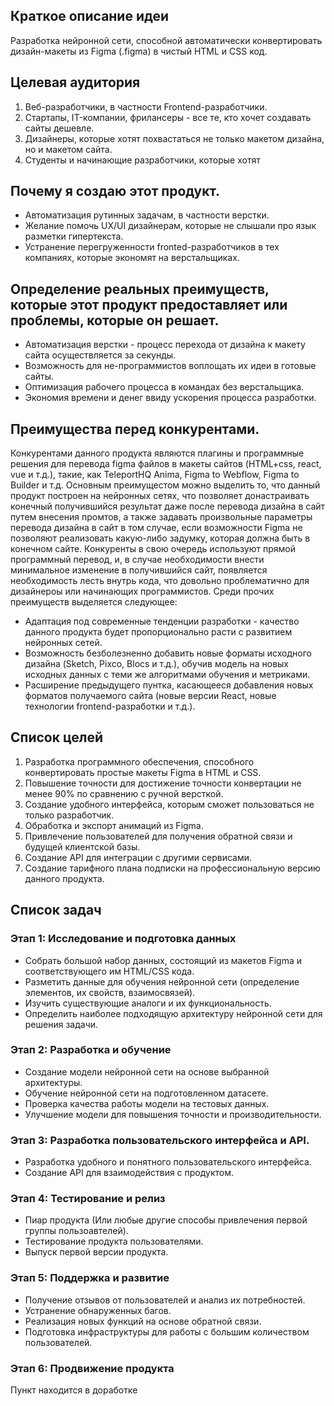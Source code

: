 ## Краткое описание идеи
Разработка нейронной сети, способной автоматически конвертировать дизайн-макеты из Figma (.figma) в чистый HTML и CSS код. 
## Целевая аудитория
1. Веб-разработчики, в частности Frontend-разработчики.
2. Стартапы, IT-компании, фрилансеры - все те, кто хочет создавать сайты дешевле.
3. Дизайнеры, которые хотят похвастаться не только макетом дизайна, но и макетом сайта.
4. Студенты и начинающие разработчики, которые хотят 
## Почему я создаю этот продукт.
* Автоматизация рутинных задачам, в частности верстки.
* Желание помочь UX/UI дизайнерам, которые не слышали про язык разметки гипертекста.
* Устранение перегруженности fronted-разработчиков в тех компаниях, которые экономят на верстальщиках.
## Определение реальных преимуществ, которые этот продукт предоставляет или проблемы, которые он решает.
* Автоматизация верстки - процесс перехода от дизайна к макету сайта осуществляется за секунды.
* Возможность для не-программистов воплощать их идеи в готовые сайты.
* Оптимизация рабочего процесса в командах без верстальщика.
* Экономия времени и денег ввиду ускорения процесса разработки.
## Преимущества перед конкурентами.
Конкурентами данного продукта являются плагины и программные решения для перевода figma файлов в макеты сайтов (HTML+css, react, vue и т.д.), такие, как TeleportHQ
Anima, Figma to Webflow, Figma to Builder и т.д.
Основным преимущестом можно выделить то, что данный продукт построен на нейронных сетях, что позволяет донастраивать конечный получившийся результат даже после перевода дизайна в сайт путем внесения промтов, а также задавать произвольные параметры перевода дизайна в сайт в том случае, если возможности Figma не позволяют реализовать какую-либо задумку, которая должна быть в конечном сайте. Конкуренты в свою очередь используют прямой программный перевод, и, в случае необходимости внести минимальное изменение в получившийся сайт, появляется необходимость лесть внутрь кода, что довольно проблематично для дизайнероы или начинающих программистов.
Среди прочих преимуществ выделяется следующее:
* Адаптация под современные тенденции разработки - качество данного продукта будет пропорционально расти с развитием нейронных сетей.
* Возможность безболезненно добавить новые форматы исходного дизайна (Sketch, Pixco, Blocs и т.д.), обучив модель на новых исходных данных с теми же алгоритмами обучения и метриками.
* Расширение предыдущего пунтка, касающееся добавления новых форматов получаемого сайта (новые версии React, новые технологии frontend-разработки и т.д.).
## Список целей
1. Разработка программного обеспечения, способного конвертировать простые макеты Figma в HTML и CSS.
2. Повышение точности для достижение точности конвертации не менее 90% по сравнению с ручной версткой.
3. Создание удобного интерфейса, которым сможет пользоваться не только разработчик.
4. Обработка и экспорт анимаций из Figma.
5. Привлечение пользователей для получения обратной связи и будущей клиентской базы.
6. Создание API для интеграции с другими сервисами.
7. Создание тарифного плана подписки на профессиональную версию данного продукта.
## Список задач
### Этап 1: Исследование и подготовка данных
* Собрать большой набор данных, состоящий из макетов Figma и соответствующего им HTML/CSS кода.
* Разметить данные для обучения нейронной сети (определение элементов, их свойств, взаимосвязей).
* Изучить существующие аналоги и их функциональность.
* Определить наиболее подходящую архитектуру нейронной сети для решения задачи.
### Этап 2: Разработка и обучение
* Создание модели нейронной сети на основе выбранной архитектуры.
* Обучение нейронной сети на подготовленном датасете.
* Проверка качества работы модели на тестовых данных.
* Улучшение модели для повышения точности и производительности.

### Этап 3: Разработка пользовательского интерфейса и API.
* Разработка удобного и понятного пользовательского интерфейса.
* Создание API для взаимодействия с продуктом.

### Этап 4: Тестирование и релиз
* Пиар продукта (Или любые другие способы привлечения первой группы пользоавтелей).
* Тестирование продукта пользователями.
* Выпуск первой версии продукта.
  
### Этап 5: Поддержка и развитие
* Получение отзывов от пользователей и анализ их потребностей.
* Устранение обнаруженных багов.
* Реализация новых функций на основе обратной связи.
* Подготовка инфраструктуры для работы с большим количеством пользователей.

### Этап 6: Продвижение продукта
Пункт находится в доработке
